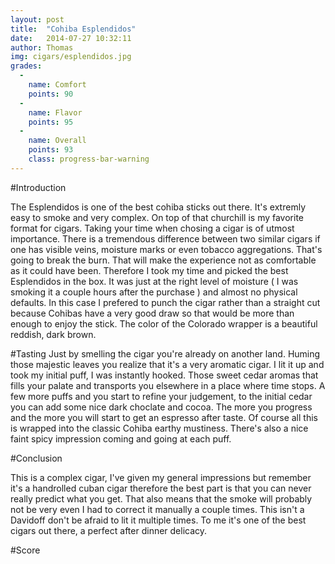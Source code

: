 ```yaml
---
layout: post
title:  "Cohiba Esplendidos"
date:   2014-07-27 10:32:11
author: Thomas
img: cigars/esplendidos.jpg
grades:
  -
    name: Comfort
    points: 90
  -
    name: Flavor
    points: 95
  -
    name: Overall
    points: 93
    class: progress-bar-warning
---
```




#Introduction

The Esplendidos is one of the best cohiba sticks out there. It's extremly easy to smoke and very complex. On top of that churchill is my favorite format for cigars. Taking your time when chosing a cigar is of utmost importance. There is a tremendous difference between two similar cigars if one has visible veins, moisture marks or even tobacco aggregations. That's going to break the burn. That will make the experience not as comfortable as it could have been. Therefore I took my time and picked the best Esplendidos in the box. It was just at the right level of moisture ( I was smoking it a couple hours after the purchase ) and almost no physical defaults.
In this case I prefered to punch the cigar rather than a straight cut because Cohibas have a very good draw so that would be more than enough to enjoy the stick.
The color of the Colorado wrapper is a beautiful reddish, dark brown.

#Tasting
Just by smelling the cigar you're already on another land. Huming those majestic leaves you realize that it's a very aromatic cigar.
I lit it up and took my initial puff, I was instantly hooked. Those sweet cedar aromas that fills your palate and transports you elsewhere in a place where time stops. A few more puffs and you start to refine your judgement, to the initial cedar you can add some nice dark choclate and cocoa. The more you progress and the more you will start to get an espresso after taste.
Of course all this is wrapped into the classic Cohiba earthy mustiness. There's also a nice faint spicy impression coming and going at each puff.

#Conclusion

This is a complex cigar, I've given my general impressions but remember it's a handrolled cuban cigar therefore the best part is that you can never really predict what you get. That also means that the smoke will probably not be very even I had to correct it manually a couple times. This isn't a Davidoff don't be afraid to lit it multiple times.
To me it's one of the best cigars out there, a perfect after dinner delicacy.

#Score